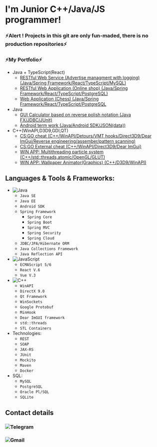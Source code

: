# I'm Junior C++/Java/JS programmer!
### ⚡Alert ! Projects in this git are only fun-maded, there is no production repositories⚡
### ⚡My Portfolio⚡
- Java + TypeScript(React)
    - [RESTful Web Service (Advertise managment with logging) (Java/Spring Framework/React/TypeScript/MySQL)](https://github.com/rrpvm/spring_react-advertise-application-management)
    - [RESTful Web Application (Online shop) (Java/Spring Framework/React/TypeScript/PostgreSQL)](https://github.com/rrpvm/spring-dota_shop-react)
    - [Web Application (Chess) (Java/Spring Framework/React/TypeScript/PostgreSQL](https://github.com/rrpvm/react-typescript-chess-single)
- Java
    - [GUI Calculator based on reverse polish notation (Java FX/JDBC/JUnit)](https://github.com/rrpvm/javafx-calculator)
    - [Android term work (Java/Android SDK/JSON(data))](https://github.com/rrpvm/android-term-work-goverment-manager)
- C++(WinAPI,D3D9,GDI,QT)
    - [CS:GO cheat (C++/WinAPI/Detours/VMT hooks/Direct3D9/Dear ImGui/Reverse engineering/assember/pattern scanning)](https://github.com/rrpvm/lumen_sense-beta-deprecated-)
    - [CS:GO External cheat (C++/WinAPI/Direct3D9/Dear ImGui)](https://github.com/rrpvm/csgo-external-cheat)
    - [WIN APP: Multithreading particle system (C++/std::threads,atomic/OpenGL/GLUT)](https://github.com/rrpvm/multithreading-particle-system-glut)
    - [WIN APP: Wallpaper Animator(Graphics) (C++/D3D9/WinAPI)](https://github.com/rrpvm/d3d9-animation-wallpapers)
   
## Languages & Tools & Frameworks:
- ![Java](https://img.shields.io/badge/-Java-090909?style=flat)
    - `Java SE`
    - `Java EE`
    - `Android SDK`
    - `Spring Framework`
        - `Spring Core`
        - `Spring Boot`
        - `Spring MVC`
        - `Spring Security`
        - `Spring Cloud`
    - `JDBC/JPA/Hibernate ORM`
    - `Java Collections Framework`
    - `Java Reflection API`
- ![JavaScript](https://img.shields.io/badge/-JavaScript-090909?style=flat)
    - `ECMAScript 5/6`
    - `React V.6`
    - `Vue V.3`
- ![C++](https://img.shields.io/badge/-C++-090909?style=flat)
    - `WinAPI`
    - `DirectX 9.0`
    - `Qt Framework`
    - `WinSockets`
    - `Google Protobuf`
    - `MinHook`
    - `Dear ImGUI framework`
    - `std::threads`
    - `STL Containers`
- Technologies:
    - `REST`
    - `SOAP`
    - `JAX-RS`
    - `JUnit`
    - `Mockito`
    - `Maven`
    - `Docker`
- SQL:
    - `MySQL`
    - `PostgreSQL`
    - `Oracle Pl/SQL`
    - `SQLite`
## Contact details
### ![Telegram](https://img.shields.io/static/v1?label=Telegram&message=@rrpvm&color=informational?style=for-the-badge&logo=telegram)
### ![Gmail](https://img.shields.io/static/v1?label=Gmail&message=rpvm2004@gmail.com&color=informational?style=for-the-badge&logo=gmail)
